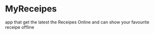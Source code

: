 # MyReceipes
app that get the latest the Receipes Online and can show your favourite receipe offline  
